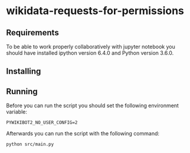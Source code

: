 # wikidata-requests-for-permissions

## Requirements

To be able to work properly collaboratively with jupyter notebook you should have installed ipython version 6.4.0 and Python version 3.6.0.

## Installing

## Running

Before you can run the script you should set the following environment variable:

```
PYWIKIBOT2_NO_USER_CONFIG=2
```

Afterwards you can run the script with the following command:
```
python src/main.py
```
